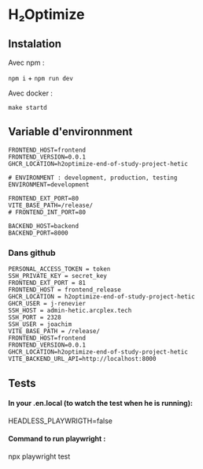 # H₂Optimize


## Instalation 

Avec npm : 

`npm i` + `npm run dev`

Avec docker : 

`make startd`


## Variable d'environnment

```
FRONTEND_HOST=frontend
FRONTEND_VERSION=0.0.1
GHCR_LOCATION=h2optimize-end-of-study-project-hetic

# ENVIRONMENT : development, production, testing
ENVIRONMENT=development

FRONTEND_EXT_PORT=80
VITE_BASE_PATH=/release/
# FRONTEND_INT_PORT=80

BACKEND_HOST=backend
BACKEND_PORT=8000
```

### Dans github 

```
PERSONAL_ACCESS_TOKEN = token 
SSH_PRIVATE_KEY = secret_key
FRONTEND_EXT_PORT = 81
FRONTEND_HOST = frontend_release
GHCR_LOCATION = h2optimize-end-of-study-project-hetic
GHCR_USER = j-renevier
SSH_HOST = admin-hetic.arcplex.tech
SSH_PORT = 2328
SSH_USER = joachim
VITE_BASE_PATH = /release/
FRONTEND_HOST=frontend
FRONTEND_VERSION=0.0.1
GHCR_LOCATION=h2optimize-end-of-study-project-hetic
VITE_BACKEND_URL_API=http://localhost:8000
```

## Tests

#### In your .en.local (to watch the test when he is running):

HEADLESS_PLAYWRIGTH=false

#### Command to run playwright :

npx playwright test
